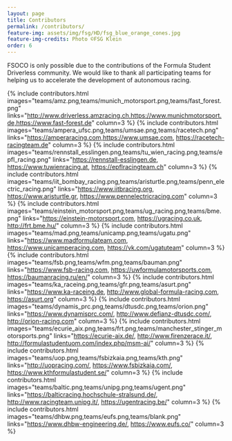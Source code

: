 ```yaml
---
layout: page
title: Contributors
permalink: /contributors/
feature-img: assets/img/fsg/HD/fsg_blue_orange_cones.jpg
feature-img-credits: Photo ©FSG Klein
order: 6
---
```


FSOCO is only possible due to the contributions of the Formula Student Driverless community.
We would like to thank all participating teams for helping us to accelerate the development of autonomous racing.

{% include contributors.html images="teams/amz.png,teams/munich_motorsport.png,teams/fast_forest.png" links="http://www.driverless.amzracing.ch,https://www.munichmotorsport.de,https://www.fast-forest.de" column=3 %}
{% include contributors.html images="teams/ampera_ufsc.png,teams/umsae.png,teams/racetech.png" links="https://amperaracing.com,https://www.umsae.com, https://racetech-racingteam.de" column=3 %}
{% include contributors.html images="teams/rennstall_esslingen.png,teams/tu_wien_racing.png,teams/epfl_racing.png" links="https://rennstall-esslingen.de, https://www.tuwienracing.at, https://epflracingteam.ch" column=3 %}
{% include contributors.html images="teams/iit_bombay_racing.png,teams/aristurtle.png,teams/penn_electric_racing.png" links="https://www.iitbracing.org, https://www.aristurtle.gr, https://www.pennelectricracing.com" column=3 %}
{% include contributors.html images="teams/einstein_motorsport.png,teams/ug_racing.png,teams/bme.png" links="https://einstein-motorsport.com, https://ugracing.co.uk, http://frt.bme.hu/" column=3 %}
{% include contributors.html images="teams/mad.png,teams/unicamp.png,teams/ugatu.png" links="https://www.madformulateam.com, https://www.unicamperacing.com, https://vk.com/ugatuteam" column=3 %}
{% include contributors.html images="teams/fsb.png,teams/wfm.png,teams/bauman.png" links="https://www.fsb-racing.com, https://uwformulamotorsports.com, https://baumanracing.ru/en/" column=3 %}
{% include contributors.html images="teams/ka_raceing.png,teams/gfr.png,teams/asurt.png" links="https://www.ka-raceing.de, http://www.global-formula-racing.com, https://asurt.org" column=3 %}
{% include contributors.html images="teams/dynamis_prc.png,teams/dtusdc.png,teams/orion.png" links="https://www.dynamisprc.com/, http://www.defianz-dtusdc.com/, http://orion-racing.com" column=3 %}
{% include contributors.html images="teams/ecurie_aix.png,teams/frt.png,teams/manchester_stinger_motorsports.png" links="https://ecurie-aix.de/, http://www.firenzerace.it/, http://formulastudentuom.com/index.php/msm-ai/" column=3 %}
{% include contributors.html images="teams/uop.png,teams/fsbizkaia.png,teams/kth.png" links="http://uopracing.com/, https://www.fsbizkaia.com/, https://www.kthformulastudent.se/" column=3 %}
{% include contributors.html images="teams/baltic.png,teams/unipg.png,teams/ugent.png" links="https://balticracing.hochschule-stralsund.de/, http://www.racingteam.unipg.it/, https://ugentracing.be/" column=3 %}
{% include contributors.html images="teams/dhbw.png,teams/eufs.png,teams/blank.png" links="https://www.dhbw-engineering.de/, https://www.eufs.co/" column=3 %}
